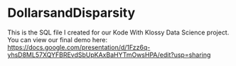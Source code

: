 # DollarsandDisparsity 
This is the SQL file I created for our Kode With Klossy Data Science project. 
You can view our final demo here: https://docs.google.com/presentation/d/1Fzz6q-yhsD8ML57XQYFBREvdSbUpKAxBaHYTmOwsHPA/edit?usp=sharing
